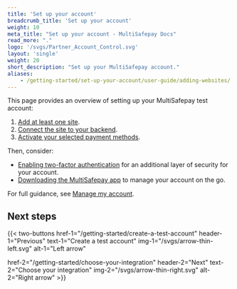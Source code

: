 ```yaml
---
title: 'Set up your account'
breadcrumb_title: 'Set up your account'
weight: 10
meta_title: "Set up your account - MultiSafepay Docs"
read_more: "."
logo: '/svgs/Partner_Account_Control.svg'
layout: 'single'
weight: 20
short_description: "Set up your MultiSafepay account."
aliases:
    - /getting-started/set-up-your-account/user-guide/adding-websites/
---
```


This page provides an overview of setting up your MultiSafepay test account:  

1. [Add at least one site](/account/adding-websites/).
2. [Connect the site to your backend](/account/connecting-websites-to-backend/).
4. [Activate your selected payment methods](/payments/activating-payment-methods/).

Then, consider:  

- [Enabling two-factor authentication](/account/enabling-2FA/) for an additional layer of security for your account.
- [Downloading the MultiSafepay app](/account/multisafepay-app/) to manage your account on the go.

For full guidance, see [Manage my account](/account/manage-account/).

## Next steps

{{< two-buttons
href-1="/getting-started/create-a-test-account" header-1="Previous" text-1="Create a test account" img-1="/svgs/arrow-thin-left.svg" alt-1="Left arrow" 

href-2="/getting-started/choose-your-integration" header-2="Next" text-2="Choose your integration" img-2="/svgs/arrow-thin-right.svg" alt-2="Right arrow" >}}
